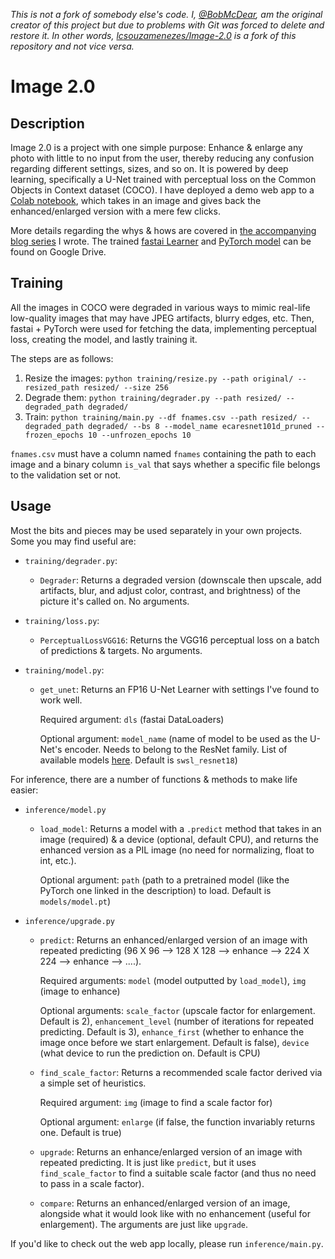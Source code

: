 <i>This is not a fork of somebody else's code. I, [@BobMcDear](https://github.com/BobMcDear), am the original creator of this project but due to problems with Git was forced to delete and restore it. In other words, [lcsouzamenezes/Image-2.0](https://github.com/lcsouzamenezes/Image-2.0) is a fork of this repository and not vice versa.</i>

# Image 2.0

## Description

Image 2.0 is a project with one simple purpose: Enhance & enlarge any photo with little to no input from the user, thereby reducing any confusion regarding different settings, sizes, and so on. It is powered by deep learning, specifically a U-Net trained with perceptual loss on the Common Objects in Context dataset (COCO). I have deployed a demo web app to a [Colab notebook](https://colab.research.google.com/drive/1rRbQcBL7AUy74Rr4_CtXhikoAQ2xriaF), which takes in an image and gives back the enhanced/enlarged version with a mere few clicks.

More details regarding the whys & hows are covered in [the accompanying blog series](https://medium.datadriveninvestor.com/enhancing-photos-with-deep-learning-part-1-an-overview-80f2dcb96849) I wrote. The trained [fastai Learner](https://drive.google.com/file/d/1mZsspP11fWd2VYhRJn0JlHtro7S0Jvx3/view?usp=sharing) and [PyTorch model](https://drive.google.com/file/d/1SVxl-UjFZXDoZu2h0yZadkErOruEfiwl/view?usp=sharing) can be found on Google Drive.


## Training

All the images in COCO were degraded in various ways to mimic real-life low-quality images that may have JPEG artifacts, blurry edges, etc. Then, fastai + PyTorch were used for fetching the data, implementing perceptual loss, creating the model, and lastly training it.

The steps are as follows:

1. Resize the images: `python training/resize.py --path original/ --resized_path resized/ --size 256`
2. Degrade them: `python training/degrader.py --path resized/ --degraded_path degraded/`
3. Train: `python training/main.py --df fnames.csv --path resized/ --degraded_path degraded/ --bs 8 --model_name ecaresnet101d_pruned --frozen_epochs 10 --unfrozen_epochs 10`

`fnames.csv` must have a column named `fnames` containing the path to each image and a binary column `is_val` that says whether a specific file belongs to the validation set or not.

## Usage

Most the bits and pieces may be used separately in your own projects. Some you may find useful are:

* `training/degrader.py`:

  * `Degrader`: Returns a degraded version (downscale then upscale, add artifacts, blur, and adjust color, contrast, and brightness) of the picture it's called on. No arguments.
  
* `training/loss.py`:

  * `PerceptualLossVGG16`: Returns the VGG16 perceptual loss on a batch of predictions & targets. No arguments.
  
* `training/model.py`:

  * `get_unet`: Returns an FP16 U-Net Learner with settings I've found to work well. 
      
      Required argument: `dls` (fastai DataLoaders)
      
      Optional argument: `model_name` (name of model to be used as the U-Net's encoder. Needs to belong to the ResNet family. List of available models [here](https://github.com/rwightman/pytorch-image-models). Default is `swsl_resnet18`)
  

For inference, there are a number of functions & methods to make life easier:

* `inference/model.py`

  * `load_model`: Returns a model with a `.predict` method that takes in an image (required) & a device (optional, default CPU), and returns the enhanced version as a PIL image (no need for normalizing, float to int, etc.). 
  
      Optional argument: `path` (path to a pretrained model (like the PyTorch one linked in the description) to load. Default is `models/model.pt`)

* `inference/upgrade.py`

  * `predict`: Returns an enhanced/enlarged version of an image with repeated predicting (96 X 96 --> 128 X 128 --> enhance --> 224 X 224 --> enhance --> ....). 
  
      Required arguments: `model` (model outputted by `load_model`), `img` (image to enhance)
  
      Optional arguments: `scale_factor` (upscale factor for enlargement. Default is 2), `enhancement_level` (number of iterations for repeated predicting. Default is 3), `enhance_first` (whether to enhance the image once before we start enlargement. Default is false), `device` (what device to run the prediction on. Default is CPU)

  * `find_scale_factor`: Returns a recommended scale factor derived via a simple set of heuristics. 
  
      Required argument: `img` (image to find a scale factor for)
  
      Optional argument: `enlarge` (if false, the function invariably returns one. Default is true)

  * `upgrade`: Returns an enhance/enlarged version of an image with repeated predicting. It is just like `predict`, but it uses `find_scale_factor` to find a suitable scale factor (and thus no need to pass in a scale factor).

  * `compare`: Returns an enhanced/enlarged version of an image, alongside what it would look like with no enhancement (useful for enlargement). The arguments are just like `upgrade`.


If you'd like to check out the web app locally, please run `inference/main.py`.
